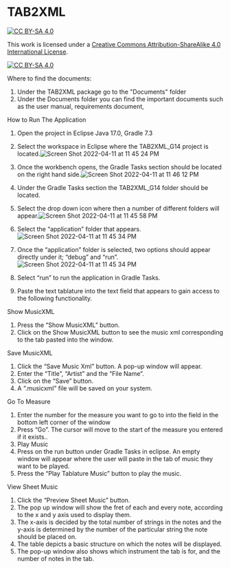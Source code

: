 # TAB2XML

[![CC BY-SA 4.0][cc-by-sa-shield]][cc-by-sa]

This work is licensed under a
[Creative Commons Attribution-ShareAlike 4.0 International License][cc-by-sa].

[![CC BY-SA 4.0][cc-by-sa-image]][cc-by-sa]

[cc-by-sa]: http://creativecommons.org/licenses/by-sa/4.0/
[cc-by-sa-image]: https://licensebuttons.net/l/by-sa/4.0/88x31.png
[cc-by-sa-shield]: https://img.shields.io/badge/License-CC%20BY--SA%204.0-lightgrey.svg

Where to find the documents:
1. Under the TAB2XML package go to the "Documents" folder
2. Under the Documents folder you can find the important documents such as the user manual, requirements document,

How to Run The Application
1. Open the project in Eclipse Java 17.0, Gradle 7.3
2. Select the workspace in Eclipse where the TAB2XML_G14 project is located.![Screen Shot 2022-04-11 at 11 45 24 PM](https://user-images.githubusercontent.com/77511293/162876520-c982eafa-a93d-4655-8acf-709e145f1b07.png)

3. Once the workbench opens, the Gradle Tasks section should be located on the right hand side.![Screen Shot 2022-04-11 at 11 46 12 PM](https://user-images.githubusercontent.com/77511293/162876599-1d4d2b63-87d8-4c4c-9dbc-45910fcf00e7.png)

4. Under the Gradle Tasks section the TAB2XML_G14 folder should be located.
5. Select the drop down icon where then a number of different folders will appear.![Screen Shot 2022-04-11 at 11 45 58 PM](https://user-images.githubusercontent.com/77511293/162876697-386c4dbf-4069-4a30-abab-05aa9ea08fb0.png)

6. Select the “application” folder that appears.![Screen Shot 2022-04-11 at 11 45 34 PM](https://user-images.githubusercontent.com/77511293/162876770-0e031ca1-96f8-4394-a17e-2e1f6925061e.png)

7. Once the “application” folder is selected, two options should appear directly under it; “debug” and “run”.![Screen Shot 2022-04-11 at 11 45 34 PM](https://user-images.githubusercontent.com/77511293/162876895-9483eae9-a110-4eab-85a2-461f4ec4a1ea.png)

8. Select “run” to run the application in Gradle Tasks.
9. Paste the text tablature into the text field that appears to gain access to the following functionality.

Show MusicXML
1. Press the “Show MusicXML” button.
2. Click on the Show MusicXML button to see the music xml corresponding to the tab pasted into the window.

Save MusicXML
1. Click the “Save Music Xml” button. A pop-up window will appear.
2. Enter the “Title”, “Artist” and the “File Name”.
3. Click on the “Save” button.
4. A “.musicxml” file will be saved on your system.

Go To Measure
1. Enter the number for the measure you want to go to into the field in the bottom left corner of the window
2. Press “Go”. The cursor will move to the start of the measure you entered if it exists..
3. Play Music
4. Press on the run button under Gradle Tasks in eclipse. An empty window will appear where the user will paste in the tab of music they want to be played.
5. Press the “Play Tablature Music” button to play the music.

View Sheet Music
1. Click the “Preview Sheet Music” button.
2. The pop up window will show the fret of each and every note, according to the x and y axis used to display them.
3. The x-axis is decided by the total number of strings in the notes and the y-axis is determined by the number of the particular string the note should be placed on.
4. The table depicts a basic structure on which the notes will be displayed.
5. The pop-up window also shows which instrument the tab is for, and the number of notes in the tab.
